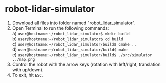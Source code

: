 # robot-lidar-simulator

1) Download all files into folder named "robot_lidar_simulator".
2) Open Terminal to run the following commands:<br>
   a) `user@hostname:~/robot_lidar_simulator$ mkdir build`<br>
   b) `user@hostname:~/robot_lidar_simulator$ cd build`<br>
   c) `user@hostname:~/robot_lidar_simulator/build$ cmake ..`<br>
   d) `user@hostname:~/robot_lidar_simulator/build$ make`<br>
   e) `user@hostname:~/robot_lidar_simulator/build$ ./src/simulator ../map.png`
3) Control the robot with the arrow keys (rotation with left/right, translation with up/down).
4) To exit, hit `ESC`.
   
